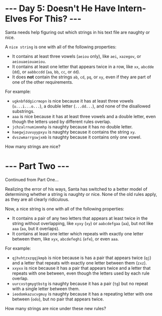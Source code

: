# --- Day 5: Doesn't He Have Intern-Elves For This? ---

Santa needs help figuring out which strings in his text file are naughty or nice.

A ```nice string``` is one with all of the following properties:

* It contains at least three vowels (```aeiou``` only), like ```aei```, ```xazegov```, or ```aeiouaeiouaeiou```.
* It contains at least one letter that appears twice in a row, like ```xx```, ```abcdde``` (```dd```), or ```aabbccdd``` (```aa```, ```bb```, ```cc```, or ```dd```).
* It does **not** contain the strings ```ab```, ```cd```, ```pq```, or ```xy```, even if they are part of one of the other requirements.

 For example:

* ```ugknbfddgicrmopn``` is nice because it has at least three vowels (```u...i...o...```), a double letter (```...dd...```), and none of the disallowed substrings.
* ```aaa``` is nice because it has at least three vowels and a double letter, even though the letters used by different rules overlap.
* ```jchzalrnumimnmhp``` is naughty because it has no double letter.
* ```haegwjzuvuyypxyu``` is naughty because it contains the string ```xy```.
* ```dvszwmarrgswjxmb``` is naughty because it contains only one vowel.

How many strings are nice?

# --- Part Two ---

Continued from Part One...

Realizing the error of his ways, Santa has switched to a better model of determining whether a string is naughty or nice. None of the old rules apply, as they are all clearly ridiculous.

Now, a nice string is one with all of the following properties:

* It contains a pair of any two letters that appears at least twice in the string without overlapping, like ```xyxy``` (```xy```) or ```aabcdefgaa``` (```aa```), but not like ```aaa``` (```aa```, but it overlaps).
* It contains at least one letter which repeats with exactly one letter between them, like ```xyx```, ```abcdefeghi``` (```efe```), or even ```aaa```.

For example:

* ```qjhvhtzxzqqjkmpb``` is nice because is has a pair that appears twice (```qj```) and a letter that repeats with exactly one letter between them (```zxz```).
* ```xxyxx``` is nice because it has a pair that appears twice and a letter that repeats with one between, even though the letters used by each rule overlap.
* ```uurcxstgmygtbstg``` is naughty because it has a pair (```tg```) but no repeat with a single letter between them.
* ```ieodomkazucvgmuy``` is naughty because it has a repeating letter with one between (```odo```), but no pair that appears twice.

How many strings are nice under these new rules?